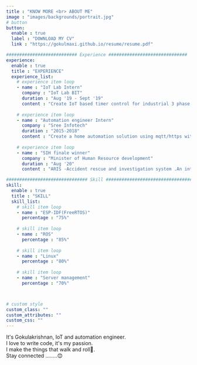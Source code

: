 ```yaml
---
title : "KNOW MORE <br> ABOUT ME"
image : "images/backgrounds/portrait.jpg"
# button
button:
  enable : true
  label : "DOWNLOAD MY CV"
  link : "https://gokulmaxi.github.io/resume/resume.pdf"

########################### Experience ##############################
experience:
  enable : true
  title : "EXPERIENCE"
  experience_list:
    # experience item loop
    - name : "IoT Lab Intern"
      company : "IoT Lab BIT"
      duration : "Aug '19 - Sept '19"
      content : "Create IoT based timer control for industrial 3 phase systems and monitor various parameters from those also to store them in a database and analyse them."
      
    # experience item loop
    - name : "Automation engineer Intern"
      company : "Sree Infotech"
      duration : "2015-2018"
      content : "Create a home automation solution using mqtt/https within a local network using flutter and angular as frontend and nodejs ,mongodb for backend."
      
    # experience item loop
    - name : "SIH finale winner"
      company : "Minister of Human Resource development"
      duration : "Aug '20"
      content : "ARIS -Accident rescue and investigation system .An intelligent and fast accident detection without relying on any existing infrastructure using self healing mesh networks."

############################### Skill #################################
skill:
  enable : true
  title : "SKILL"
  skill_list:
    # skill item loop
    - name : "ESP-IDF(FreeRTOS)"
      percentage : "75%"
      
    # skill item loop
    - name : "ROS"
      percentage : "85%"
      
    # skill item loop
    - name : "Linux"
      percentage : "80%"
      
    # skill item loop
    - name : "Server management"
      percentage : "70%"



# custom style
custom_class: "" 
custom_attributes: "" 
custom_css: ""
---
```


It's Gokulakrishnan, IoT and automation engineer. <br>I love to write code, it's my passion. <br>I make the things that walk and roll🤖. <br>Stay connected ........😊
